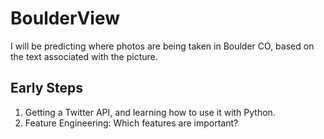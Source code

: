 # BoulderView
I will be predicting where photos are being taken in Boulder CO, based on the text associated with the picture.


## Early Steps
1) Getting a Twitter API, and learning how to use it with Python.
2) Feature Engineering: Which features are important?
